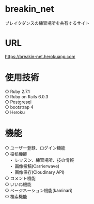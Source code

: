# breakin_net  
ブレイクダンスの練習場所を共有するサイト  

# URL
https://breakin-net.herokuapp.com  

# 使用技術  
○ Ruby 2.7.1  
○ Ruby on Rails 6.0.3  
○ Postgresql    
○ bootstrap 4  
○ Heroku  

# 機能
○ ユーザー登録、ログイン機能  
○ 投稿機能  
　・ レッスン、練習場所、技の情報  
　・ 画像投稿(Carrierwave)  
　・ 画像保存(Cloudinary API)  
○ コメント機能  
○ いいね機能  
○ ページネーション機能(kaminari)  
○ 検索機能
